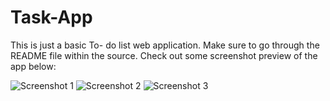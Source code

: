 # Task-App
This is just a basic To- do list web application. Make sure to go through the README file within the source. Check out some screenshot preview of the app below:

![Screenshot 1](https://github.com/user-attachments/assets/e91b4224-9be4-4012-bd59-47d2e07c6689)
![Screenshot 2](https://github.com/user-attachments/assets/9b74bf42-10f4-4103-8d11-7f19f206ba49)
![Screenshot 3](https://github.com/user-attachments/assets/49e58637-1c5c-42f0-b5c2-c13a7684e305)
